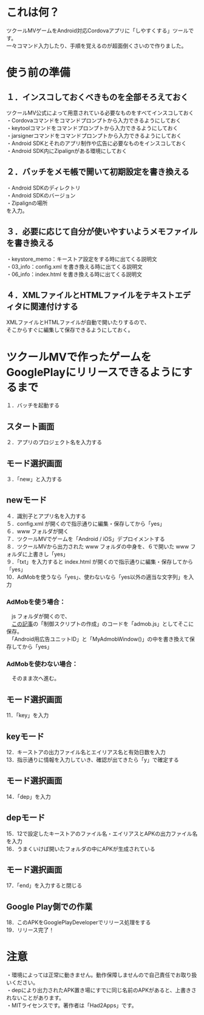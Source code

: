 # これは何？
ツクールMVゲームをAndroid対応Cordovaアプリに「しやすくする」ツールです。<br>
一々コマンド入力したり、手順を覚えるのが超面倒くさいので作りました。<br>

# 使う前の準備
## １．インスコしておくべきものを全部そろえておく
ツクールMV公式によって用意されている必要なものをすべてインスコしておく<br>
・Cordovaコマンドをコマンドプロンプトから入力できるようにしておく<br>
・keytoolコマンドをコマンドプロンプトから入力できるようにしておく<br>
・jarsignerコマンドをコマンドプロンプトから入力できるようにしておく<br>
・Android SDKとそれのアプリ制作や広告に必要なものをインスコしておく<br>
・Android SDK内にZipalignがある環境にしておく

## ２．バッチをメモ帳で開いて初期設定を書き換える
・Android SDKのディレクトリ<br>
・Android SDKのバージョン<br>
・Zipalignの場所<br>
を入力。<br>

## ３．必要に応じて自分が使いやすいようメモファイルを書き換える
・keystore_memo：キーストア設定をする時に出てくる説明文<br>
・03_info：config.xml を書き換える時に出てくる説明文<br>
・06_info：index.html を書き換える時に出てくる説明文<br>

## ４．XMLファイルとHTMLファイルをテキストエディタに関連付けする
XMLファイルとHTMLファイルが自動で開いたりするので、<br>
そこからすぐに編集して保存できるようにしておく。<br>

# ツクールMVで作ったゲームをGooglePlayにリリースできるようにするまで
１．バッチを起動する<br>
## スタート画面
２．アプリのプロジェクト名を入力する<br>
## モード選択画面
３．「new」と入力する<br>
## newモード
４．識別子とアプリ名を入力する<br>
５．config.xml が開くので指示通りに編集・保存してから「yes」<br>
６．www フォルダが開く<br>
７．ツクールMVでゲームを「Android / iOS」デプロイメントする<br>
８．ツクールMVから出力された www フォルダの中身を、６で開いた www フォルダに上書きし「yes」<br>
９．「txt」を入力すると index.html が開くので指示通りに編集・保存してから「yes」<br>
10．AdMobを使うなら「yes」、使わないなら「yes以外の適当な文字列」を入力<br>
### AdMobを使う場合：
　js フォルダが開くので、<br>
　[この記事](http://presentcall.com/rpg%E3%83%84%E3%82%AF%E3%83%BC%E3%83%ABmv%E3%81%A7admob%E5%BA%83%E5%91%8A%E3%82%92%E8%A1%A8%E7%A4%BA/)の「制御スクリプトの作成」のコードを「admob.js」としてそこに保存。<br>
　「Android用広告ユニットID」と「MyAdmobWindow()」の中を書き換えて保存してから「yes」<br>
### AdMobを使わない場合：
　そのまま次へ進む。<br>
## モード選択画面
11．「key」を入力<br>
## keyモード
12．キーストアの出力ファイル名とエイリアス名と有効日数を入力<br>
13．指示通りに情報を入力していき、確認が出てきたら「y」で確定する<br>
## モード選択画面
14．「dep」を入力<br>
## depモード
15．12で設定したキーストアのファイル名・エイリアスとAPKの出力ファイル名を入力<br>
16．うまくいけば開いたフォルダの中にAPKが生成されている<br>
## モード選択画面
17．「end」を入力すると閉じる<br>
## Google Play側での作業
18．このAPKをGooglePlayDeveloperでリリース処理をする<br>
19．リリース完了！<br>

# 注意
・環境によっては正常に動きません。動作保障しませんので自己責任でお取り扱いください。<br>
・depにより出力されたAPK置き場にすでに同じ名前のAPKがあると、上書きされないことがあります。<br>
・MITライセンスです。著作者は「Had2Apps」です。<br>

